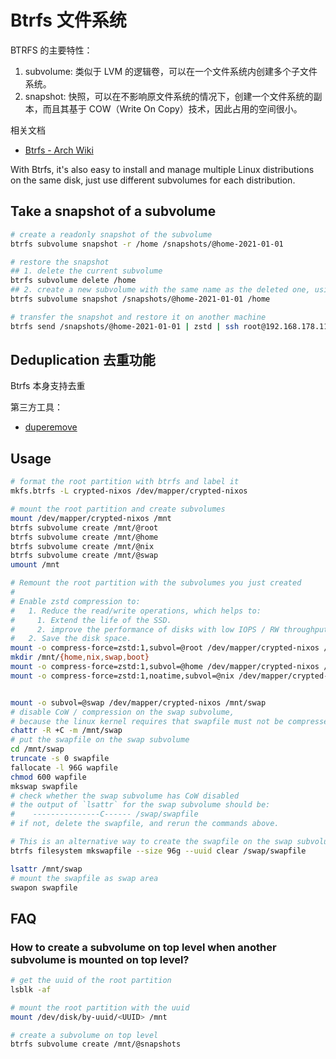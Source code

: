 # Btrfs 文件系统

BTRFS 的主要特性：

1. subvolume: 类似于 LVM 的逻辑卷，可以在一个文件系统内创建多个子文件系统。
2. snapshot: 快照，可以在不影响原文件系统的情况下，创建一个文件系统的副本，而且其基于 COW（Write On Copy）技术，因此占用的空间很小。

相关文档

- [Btrfs - Arch Wiki](https://wiki.archlinuxcn.org/zh-hans/Btrfs)

With Btrfs, it's also easy to install and manage multiple Linux distributions on the same disk, just use different subvolumes for each distribution.

## Take a snapshot of a subvolume

```bash
# create a readonly snapshot of the subvolume
btrfs subvolume snapshot -r /home /snapshots/@home-2021-01-01

# restore the snapshot
## 1. delete the current subvolume
btrfs subvolume delete /home
## 2. create a new subvolume with the same name as the deleted one, using the snapshot as the source
btrfs subvolume snapshot /snapshots/@home-2021-01-01 /home

# transfer the snapshot and restore it on another machine
btrfs send /snapshots/@home-2021-01-01 | zstd | ssh root@192.168.178.110 'zstd -d | btrfs receive /home'
```

## Deduplication 去重功能

Btrfs 本身支持去重

第三方工具：

- [duperemove](https://github.com/markfasheh/duperemove)

## Usage

```bash
# format the root partition with btrfs and label it
mkfs.btrfs -L crypted-nixos /dev/mapper/crypted-nixos 

# mount the root partition and create subvolumes
mount /dev/mapper/crypted-nixos /mnt
btrfs subvolume create /mnt/@root
btrfs subvolume create /mnt/@home
btrfs subvolume create /mnt/@nix
btrfs subvolume create /mnt/@swap
umount /mnt

# Remount the root partition with the subvolumes you just created
# 
# Enable zstd compression to:
#   1. Reduce the read/write operations, which helps to:
#     1. Extend the life of the SSD.
#     2. improve the performance of disks with low IOPS / RW throughput, such as HDD and SATA SSD.
#   2. Save the disk space.
mount -o compress-force=zstd:1,subvol=@root /dev/mapper/crypted-nixos /mnt
mkdir /mnt/{home,nix,swap,boot}
mount -o compress-force=zstd:1,subvol=@home /dev/mapper/crypted-nixos /mnt/home
mount -o compress-force=zstd:1,noatime,subvol=@nix /dev/mapper/crypted-nixos /mnt/nix


mount -o subvol=@swap /dev/mapper/crypted-nixos /mnt/swap
# disable CoW / compression on the swap subvolume,
# because the linux kernel requires that swapfile must not be compressed or have copy-on-write(CoW) enabled.
chattr -R +C -m /mnt/swap
# put the swapfile on the swap subvolume
cd /mnt/swap
truncate -s 0 swapfile
fallocate -l 96G wapfile
chmod 600 wapfile
mkswap swapfile
# check whether the swap subvolume has CoW disabled
# the output of `lsattr` for the swap subvolume should be:
#    ---------------C------ /swap/swapfile
# if not, delete the swapfile, and rerun the commands above.

# This is an alternative way to create the swapfile on the swap subvolume:
btrfs filesystem mkswapfile --size 96g --uuid clear /swap/swapfile

lsattr /mnt/swap
# mount the swapfile as swap area
swapon swapfile
```

## FAQ

### How to create a subvolume on top level when another subvolume is mounted on top level?

```bash
# get the uuid of the root partition
lsblk -af

# mount the root partition with the uuid
mount /dev/disk/by-uuid/<UUID> /mnt

# create a subvolume on top level
btrfs subvolume create /mnt/@snapshots
```




